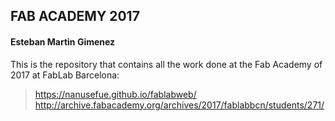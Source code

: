 
## FAB ACADEMY 2017
#### Esteban Martin Gimenez 


This is the repository that contains all the work done at the Fab Academy of 2017 at FabLab Barcelona:
> https://nanusefue.github.io/fablabweb/
> http://archive.fabacademy.org/archives/2017/fablabbcn/students/271/